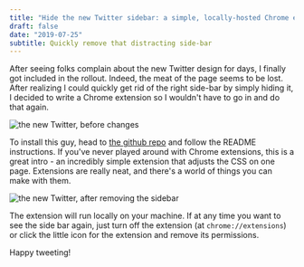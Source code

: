 ```yaml
---
title: "Hide the new Twitter sidebar: a simple, locally-hosted Chrome extension"
draft: false
date: "2019-07-25"
subtitle: Quickly remove that distracting side-bar
---
```

After seeing folks complain about the new Twitter design for days, I finally got included in the rollout. Indeed, the meat of the page seems to be lost. After realizing I could quickly get rid of the right side-bar by simply hiding it, I decided to write a Chrome extension so I wouldn't have to go in and do that again.

![the new Twitter, before changes](https://thepracticaldev.s3.amazonaws.com/i/yxem7tqeodzx2smwax9c.png)

To install this guy, head to [the github repo](https://github.com/AmberWilkie/make-new-twitter-suck-less) and follow the README instructions. If you've never played around with Chrome extensions, this is a great intro - an incredibly simple extension that adjusts the CSS on one page. Extensions are really neat, and there's a world of things you can make with them.

![the new Twitter, after removing the sidebar](https://thepracticaldev.s3.amazonaws.com/i/f7e5eorrlajwnwkzkyrl.png)

The extension will run locally on your machine. If at any time you want to see the side bar again, just turn off the extension (at `chrome://extensions`) or click the little icon for the extension and remove its permissions.

Happy tweeting!